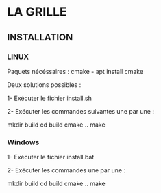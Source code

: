 # LA GRILLE

## INSTALLATION

### LINUX

Paquets nécéssaires : 
cmake - apt install cmake

Deux solutions possibles : 

1- Exécuter le fichier install.sh

2- Exécuter les commandes suivantes une par une :

mkdir build
cd build
cmake ..
make


### Windows


1- Exécuter le fichier install.bat

2- Exécuter les commandes une par une :

mkdir build
cd build
cmake ..
make